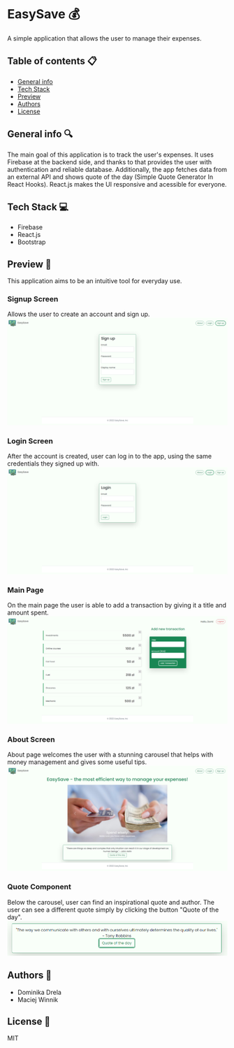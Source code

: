 # EasySave 💰

A simple application that allows the user to manage their expenses.

## Table of contents 📋 
* [General info](#general-info)
* [Tech Stack](#tech-stack)
* [Preview](#preview)
* [Authors](#authors)
* [License](#license)

## General info 🔍
The main goal of this application is to track the user's expenses. It uses Firebase at the backend side, and thanks to that provides the user with authentication and reliable database. Additionally, the app fetches data from an external API and shows quote of the day (Simple Quote Generator In React Hooks). React.js makes the UI responsive and acessible for everyone. 

## Tech Stack 💻
* Firebase
* React.js
* Bootstrap

## Preview 📸
This application aims to be an intuitive tool for everyday use.
### Signup Screen 
Allows the user to create an account and sign up.
![Signup Screen](src/assets/read-me-pics/Singup.PNG "Signup Screen")
### Login Screen
After the account is created, user can log in to the app, using the same credentials they signed up with.
![Login Screen](src/assets/read-me-pics/Login.PNG "Login Screen")
### Main Page
On the main page the user is able to add a transaction by giving it a title and amount spent.
![Main Page](src/assets/read-me-pics/MainPage.PNG "Main Page")
### About Screen
About page welcomes the user with a stunning carousel that helps with money management and gives some useful tips.
![About Screen](src/assets/read-me-pics/About3.PNG "About Screen")
### Quote Component
Below the carousel, user can find an inspirational quote and author. The user can see a different quote simply by clicking the button "Quote of the day".
![Quote Component](src/assets/read-me-pics/Quote.PNG "Quote Component")

## Authors 📖
* Dominika Drela
* Maciej Winnik

## License 🧾
MIT
